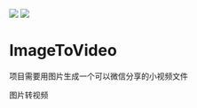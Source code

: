 [![](https://img.shields.io/badge/作者-HuangYong-blue.svg)](http://blog.csdn.net/huang_yong_)
[![](https://img.shields.io/badge/version-1.1.0-ff69b4.svg)](http://blog.csdn.net/huang_yong_)
# ImageToVideo

项目需要用图片生成一个可以微信分享的小视频文件

图片转视频
